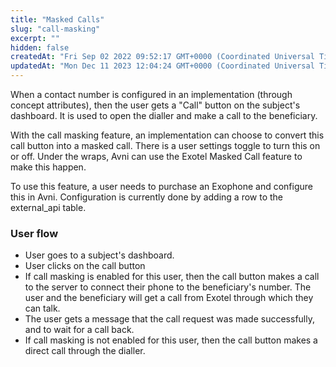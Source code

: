 ```yaml
---
title: "Masked Calls"
slug: "call-masking"
excerpt: ""
hidden: false
createdAt: "Fri Sep 02 2022 09:52:17 GMT+0000 (Coordinated Universal Time)"
updatedAt: "Mon Dec 11 2023 12:04:24 GMT+0000 (Coordinated Universal Time)"
---
```

When a contact number is configured in an implementation (through concept attributes), then the user gets a "Call" button on the subject's dashboard. It is used to open the dialler and make a call to the beneficiary.

With the call masking feature, an implementation can choose to convert this call button into a masked call. There is a user settings toggle to turn this on or off. Under the wraps, Avni can use the Exotel Masked Call feature to make this happen. 

To use this feature, a user needs to purchase an Exophone and configure this in Avni. Configuration is currently done by adding a row to the external_api table. 

### User flow

- User goes to a subject's dashboard.
- User clicks on the call button
- If call masking is enabled for this user, then the call button makes a call to the server to connect their phone to the beneficiary's number. The user and the beneficiary will get a call from Exotel through which they can talk.
- The user gets a message that the call request was made successfully, and to wait for a call back.
- If call masking is not enabled for this user, then the call button makes a direct call through the dialler.
